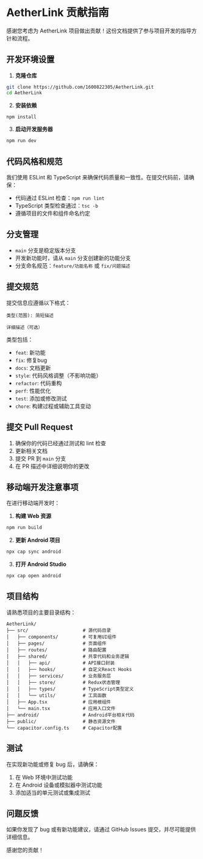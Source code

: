 # AetherLink 贡献指南

感谢您考虑为 AetherLink 项目做出贡献！这份文档提供了参与项目开发的指导方针和流程。

## 开发环境设置

1. **克隆仓库**

```bash
git clone https://github.com/1600822305/AetherLink.git
cd AetherLink
```

2. **安装依赖**

```bash
npm install
```

3. **启动开发服务器**

```bash
npm run dev
```

## 代码风格和规范

我们使用 ESLint 和 TypeScript 来确保代码质量和一致性。在提交代码前，请确保：

- 代码通过 ESLint 检查：`npm run lint`
- TypeScript 类型检查通过：`tsc -b`
- 遵循项目的文件和组件命名约定

## 分支管理

- `main` 分支是稳定版本分支
- 开发新功能时，请从 `main` 分支创建新的功能分支
- 分支命名规范：`feature/功能名称` 或 `fix/问题描述`

## 提交规范

提交信息应遵循以下格式：

```
类型(范围): 简短描述

详细描述（可选）
```

类型包括：
- `feat`: 新功能
- `fix`: 修复bug
- `docs`: 文档更新
- `style`: 代码风格调整（不影响功能）
- `refactor`: 代码重构
- `perf`: 性能优化
- `test`: 添加或修改测试
- `chore`: 构建过程或辅助工具变动

## 提交 Pull Request

1. 确保你的代码已经通过测试和 lint 检查
2. 更新相关文档
3. 提交 PR 到 `main` 分支
4. 在 PR 描述中详细说明你的更改

## 移动端开发注意事项

在进行移动端开发时：

1. **构建 Web 资源**

```bash
npm run build
```

2. **更新 Android 项目**

```bash
npx cap sync android
```

3. **打开 Android Studio**

```bash
npx cap open android
```

## 项目结构

请熟悉项目的主要目录结构：

```
AetherLink/
├── src/                    # 源代码目录
│   ├── components/         # 可复用UI组件
│   ├── pages/              # 页面组件
│   ├── routes/             # 路由配置
│   ├── shared/             # 共享代码和业务逻辑
│   │   ├── api/            # API接口封装
│   │   ├── hooks/          # 自定义React Hooks
│   │   ├── services/       # 业务服务层
│   │   ├── store/          # Redux状态管理
│   │   ├── types/          # TypeScript类型定义
│   │   └── utils/          # 工具函数
│   ├── App.tsx             # 应用根组件
│   └── main.tsx            # 应用入口文件
├── android/                # Android平台相关代码
├── public/                 # 静态资源文件
└── capacitor.config.ts     # Capacitor配置
```

## 测试

在实现新功能或修复 bug 后，请确保：

1. 在 Web 环境中测试功能
2. 在 Android 设备或模拟器中测试功能
3. 添加适当的单元测试或集成测试

## 问题反馈

如果你发现了 bug 或有新功能建议，请通过 GitHub Issues 提交，并尽可能提供详细信息。

感谢您的贡献！
